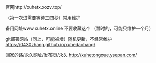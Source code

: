 官网http://xuhetx.xozv.top/

（第一次进需要等待三四秒）常用维护



备用网址www.xuhetx.online 不要收藏这个 （暂时的，可能只维护一个月）


git部署网站（同上，可能被墙）随机更新，不经常维护
https://0430zhang.github.io/xuhedaohang/


回家的路/永久网址/发布页/永久
http://xuhetongxue.ysepan.com/

